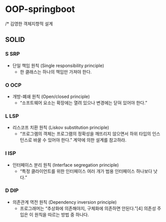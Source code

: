# OOP-springboot
/* 김영한 객체지향적 설계 

## SOLID 

### S	SRP	
- 단일 책임 원칙 (Single responsibility principle)
    - 한 클래스는 하나의 책임만 가져야 한다.
### O	OCP	
- 개방-폐쇄 원칙 (Open/closed principle)
    - “소프트웨어 요소는 확장에는 열려 있으나 변경에는 닫혀 있어야 한다.”
### L	LSP	
- 리스코프 치환 원칙 (Liskov substitution principle)
    - “프로그램의 객체는 프로그램의 정확성을 깨뜨리지 않으면서 하위 타입의 인스턴스로 바꿀 수 있어야 한다.” 계약에 의한 설계를 참고하라.
### I	ISP	
- 인터페이스 분리 원칙 (Interface segregation principle)
    - “특정 클라이언트를 위한 인터페이스 여러 개가 범용 인터페이스 하나보다 낫다.”
### D	DIP	
- 의존관계 역전 원칙 (Dependency inversion principle)
    - 프로그래머는 “추상화에 의존해야지, 구체화에 의존하면 안된다.”[4] 의존성 주입은 이 원칙을 따르는 방법 중 하나다.
